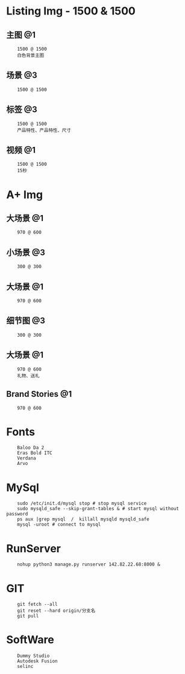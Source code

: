 # Listing Img - 1500 & 1500
## 主图 @1
        1500 @ 1500
        白色背景主图
## 场景 @3
        1500 @ 1500
## 标签 @3
        1500 @ 1500
        产品特性、产品特性、尺寸
## 视频 @1
        1500 @ 1500
        15秒

# A+ Img
## 大场景 @1
        970 @ 600
## 小场景 @3
        300 @ 300
## 大场景 @1
        970 @ 600
## 细节图 @3
        300 @ 300
## 大场景 @1
        970 @ 600
        礼物、送礼
## Brand Stories @1
        970 @ 600

# Fonts
        Baloo Da 2
        Eras Bold ITC
        Verdana
        Arvo

# MySql
        sudo /etc/init.d/mysql stop # stop mysql service
        sudo mysqld_safe --skip-grant-tables & # start mysql without password
        ps aux |grep mysql  /  killall mysqld mysqld_safe
        mysql -uroot # connect to mysql

# RunServer
        nohup python3 manage.py runserver 142.82.22.68:8000 &

# GIT
        git fetch --all
        git reset --hard origin/分支名
        git pull
# SoftWare
        Dummy Studio
        Autodesk Fusion
        selinc
